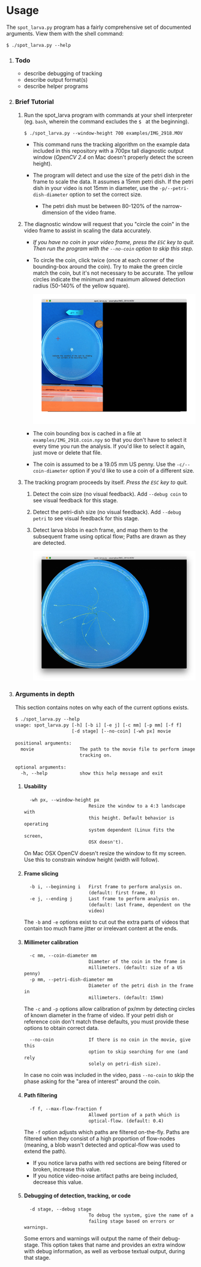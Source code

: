 # Usage

The `spot_larva.py` program has a fairly comprehensive set of documented
arguments. View them with the shell command:

```sh-session
$ ./spot_larva.py --help
```

1. ### Todo

    * describe debugging of tracking
    * describe output format(s)
    * describe helper programs

1. ### Brief Tutorial

    1. Run the spot_larva program with commands at your shell interpreter (eg.
       `bash`, wherein the command excludes the `$ ` at the beginning).

        ```sh-session
        $ ./spot_larva.py --window-height 700 examples/IMG_2918.MOV
        ```

        * This command runs the tracking algorithm on the example data included
          in this repository with a 700px tall diagnostic output window
          (*OpenCV 2.4* on Mac doesn't properly detect the screen height).

        * The program will detect and use the size of the petri dish in the
          frame to scale the data. It assumes a 15mm petri dish. If the petri
          dish in your video is not 15mm in diameter, use the
          `-p/--petri-dish-diameter` option to set the correct size.

            * The petri dish must be between 80-120% of the narrow-dimension of
              the video frame.

    1. The diagnostic window will request that you "circle the coin" in the
       video frame to assist in scaling the data accurately.

        * *If you have no coin in your video frame, press the `ESC` key to
          quit. Then run the program with the `--no-coin` option to skip this
          step.*

        * To circle the coin, click twice (once at each corner of the
          bounding-box around the coin). Try to make the green circle match the
          coin, but it's not necessary to be accurate. The yellow circles
          indicate the minimum and maximum allowed detection radius (50-140% of
          the yellow square).

            ![circle the coin](examples/coin-size.gif)

        * The coin bounding box is cached in a file at
          `examples/IMG_2918.coin.npy` so that you don't have to select it
          every time you run the analysis. If you'd like to select it again,
          just move or delete that file.

        * The coin is assumed to be a 19.05 mm US penny. Use the
          `-c/--coin-diameter` option if you'd like to use a coin of a
          different size.

    1. The tracking program proceeds by itself. *Press the `ESC` key to quit.*

        1. Detect the coin size (no visual feedback). Add `--debug coin` to see
           visual feedback for this stage.

        1. Detect the petri-dish size (no visual feedback). Add `--debug petri`
           to see visual feedback for this stage.

        1. Detect larva blobs in each frame, and map them to the subsequent
           frame using optical flow; Paths are drawn as they are detected.

            ![tracking](examples/tracking.png)

1. ### Arguments in depth

    This section contains notes on why each of the current options exists.

    ```sh-session
    $ ./spot_larva.py --help
    usage: spot_larva.py [-h] [-b i] [-e j] [-c mm] [-p mm] [-f f]
                         [-d stage] [--no-coin] [-wh px] movie

    positional arguments:
      movie                 The path to the movie file to perform image
                            tracking on.

    optional arguments:
      -h, --help            show this help message and exit
    ```

    1. #### Usability
        ```sh-session
          -wh px, --window-height px
                                Resize the window to a 4:3 landscape with
                                this height. Default behavior is operating
                                system dependent (Linux fits the screen,
                                OSX doesn't).
        ```
        On Mac OSX OpenCV doesn't resize the window to fit my screen. Use
        this to constrain window height (width will follow).

    1. #### Frame slicing
        ```sh-session
          -b i, --beginning i   First frame to perform analysis on.
                                (default: first frame, 0)
          -e j, --ending j      Last frame to perform analysis on.
                                (default: last frame, dependent on the
                                video)
        ```
        The `-b` and `-e` options exist to cut out the extra parts of
        videos that contain too much frame jitter or irrelevant content at
        the ends.

    1. #### Millimeter calibration
        ```sh-session
          -c mm, --coin-diameter mm
                                Diameter of the coin in the frame in
                                millimeters. (default: size of a US penny)
          -p mm, --petri-dish-diameter mm
                                Diameter of the petri dish in the frame in
                                millimeters. (default: 15mm)
        ```
        The `-c` and `-p` options allow calibration of px/mm by detecting
        circles of known diameter in the frame of video. If your petri dish
        or reference coin don't match these defaults, you must provide
        these options to obtain correct data.
        ```sh-session
          --no-coin             If there is no coin in the movie, give this
                                option to skip searching for one (and rely
                                solely on petri-dish size).
        ```
        In case no coin was included in the video, pass `--no-coin` to skip
        the phase asking for the "area of interest" around the coin.

    1. #### Path filtering
        ```sh-session
          -f f, --max-flow-fraction f
                                Allowed portion of a path which is
                                optical-flow. (default: 0.4)
        ```
        The `-f` option adjusts which paths are filtered on-the-fly. Paths
        are filtered when they consist of a high proportion of flow-nodes
        (meaning, a blob wasn't detected and optical-flow was used to
        extend the path).

        * If you notice larva paths with red sections are being filtered or
          broken, increase this value.
        * If you notice video-noise artifact paths are being included,
          decrease this value.

    1. #### Debugging of detection, tracking, or code
        ```sh-session
          -d stage, --debug stage
                                To debug the system, give the name of a
                                failing stage based on errors or warnings.
        ```
        Some errors and warnings will output the name of their debug-stage.
        This option takes that name and provides an extra window with debug
        information, as well as verbose textual output, during that stage.
